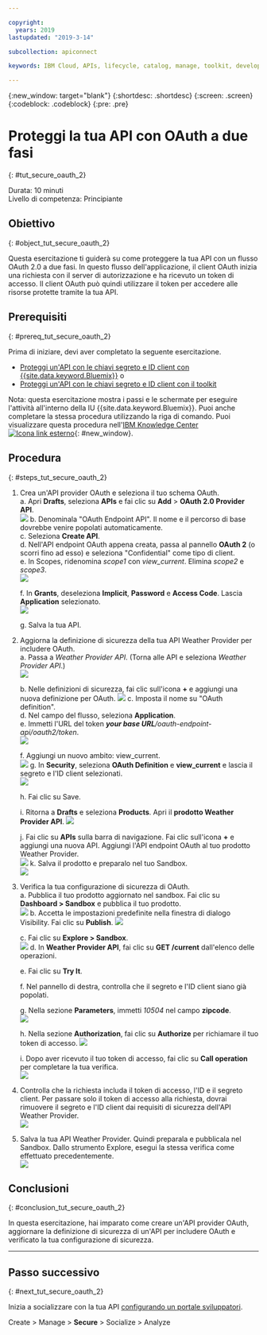 ```yaml
---

copyright:
  years: 2019
lastupdated: "2019-3-14"

subcollection: apiconnect

keywords: IBM Cloud, APIs, lifecycle, catalog, manage, toolkit, develop, dev portal, tutorial

---
```


{:new_window: target="blank"}
{:shortdesc: .shortdesc}
{:screen: .screen}
{:codeblock: .codeblock}
{:pre: .pre}

# Proteggi la tua API con OAuth a due fasi
{: #tut_secure_oauth_2}

Durata: 10 minuti  
Livello di competenza: Principiante

## Obiettivo
{: #object_tut_secure_oauth_2}

Questa esercitazione ti guiderà su come proteggere la tua API con un flusso OAuth 2.0 a due fasi. In questo flusso dell'applicazione, il client OAuth inizia una richiesta con il server di autorizzazione e ha ricevuto un token di accesso. Il client OAuth può quindi utilizzare il token per accedere alle risorse protette tramite la tua API.

## Prerequisiti
{: #prereq_tut_secure_oauth_2}

Prima di iniziare, devi aver completato la seguente esercitazione.  
- [Proteggi un'API con le chiavi segreto e ID client con {{site.data.keyword.Bluemix}}](/docs/services/apiconnect/tutorials?topic=apiconnect-tut_secure_id_secret_bm)
o
- [Proteggi un'API con le chiavi segreto e ID client con il toolkit](/docs/services/apiconnect/tutorials?topic=apiconnect-tut_secure_id_secret_tk)

Nota: questa esercitazione mostra i passi e le schermate per eseguire l'attività all'interno della IU {{site.data.keyword.Bluemix}}. Puoi anche completare la stessa procedura utilizzando la riga di comando. Puoi visualizzare questa procedura nell'[IBM Knowledge Center ![Icona link esterno](../../icons/launch-glyph.svg "Icona link esterno")](https://www.ibm.com/support/knowledgecenter/SSMNED_5.0.0/com.ibm.apic.toolkit.doc/tutorial_apionprem_security_OAuth_v506.html){: #new_window}. 

## Procedura
{: #steps_tut_secure_oauth_2}

1. Crea un'API provider OAuth e seleziona il tuo schema OAuth.  
	a. Apri **Drafts**, seleziona **APIs** e fai clic su **Add** > **OAuth 2.0 Provider API**.  
    ![](images/oauth_provider_1.png)
	b. Denominala "OAuth Endpoint API". Il nome e il percorso di base dovrebbe venire popolati automaticamente.  
	c. Seleziona **Create API**.  
	d. Nell'API endpoint OAuth appena creata, passa al pannello **OAuth 2** (o scorri fino ad esso) e seleziona "Confidential" come tipo di client.  
	e. In Scopes, ridenomina _scope1_ con _view_current_. Elimina _scope2_ e _scope3_.  
	![](images/oauth_provider_type_scope.png) 
	
	f. In **Grants**, deseleziona **Implicit**, **Password** e **Access Code**. Lascia **Application** selezionato.  
	![](images/oauth_provider_grants.png)  
	
	g. Salva la tua API.  

2. Aggiorna la definizione di sicurezza della tua API Weather Provider per includere OAuth.  
	a. Passa a _Weather Provider API_. (Torna alle API e seleziona _Weather Provider API_.)  
	![](images/oauth_weatherapi_info.png)
	
	b. Nelle definizioni di sicurezza, fai clic sull'icona **+** e aggiungi una nuova definizione per OAuth.
	![](images/oauth_add_security.png)
	c. Imposta il nome su "OAuth definition".  
	d. Nel campo del flusso, seleziona **Application**.  
	e. Immetti l'URL del token _**your base URL**/oauth-endpoint-api/oauth2/token_.  
	![](images/oauth_secdef_top.png)
	
	f. Aggiungi un nuovo ambito: view_current.  
	![](images/oauth_secdef_scopes.png)
	g. In **Security**, seleziona **OAuth Definition** e **view_current** e lascia il segreto e l'ID client selezionati.  
	![](images/oauth_security_oauth.png)
	
	h. Fai clic su Save.  
	
	i. Ritorna a **Drafts** e seleziona **Products**.  Apri il **prodotto Weather Provider API**.
	![](images/weatherapi_prod_info.png)
	
	j. Fai clic su **APIs** sulla barra di navigazione. Fai clic sull'icona **+** e aggiungi una nuova API. Aggiungi l'API endpoint OAuth al tuo prodotto Weather Provider.  
	![](images/weatherapi_prod_apis.png)
	k. Salva il prodotto e preparalo nel tuo Sandbox.  
	![](images/oauth_security_definition_3a.png)

3. Verifica la tua configurazione di sicurezza di OAuth.  
	a. Pubblica il tuo prodotto aggiornato nel sandbox. Fai clic su **Dashboard > Sandbox** e pubblica il tuo prodotto.  
	  ![](images/test_oauth_1.png)
	b. Accetta le impostazioni predefinite nella finestra di dialogo Visibility.  Fai clic su **Publish**.
	  ![](images/pub_visibility.png)
	  
	c. Fai clic su **Explore > Sandbox**.  
      ![](images/test_oauth_2.png)
	d. In **Weather Provider API**, fai clic su **GET /current** dall'elenco delle operazioni. 
	
	e. Fai clic su **Try It**. 
	
	f. Nel pannello di destra, controlla che il segreto e l'ID client siano già popolati.  
	
	g. Nella sezione **Parameters**, immetti _10504_ nel campo **zipcode**.  
	  ![](images/weather_oauth_explorer_param.png)
	
	h. Nella sezione **Authorization**, fai clic su **Authorize** per richiamare il tuo token di accesso.
	  ![](images/weather_oauth_explorer_auth.png)
	
	i. Dopo aver ricevuto il tuo token di accesso, fai clic su **Call operation** per completare la tua verifica.  
      ![](images/test_oauth_4.png)

4. Controlla che la richiesta includa il token di accesso, l'ID e il segreto client. Per passare solo il token di accesso alla richiesta, dovrai rimuovere il segreto e l'ID client dai requisiti di sicurezza dell'API Weather Provider.  
    ![](images/test_oauth_5.png)

5. Salva la tua API Weather Provider. Quindi preparala e pubblicala nel Sandbox. Dallo strumento Explore, esegui la stessa verifica come effettuato precedentemente.  
    ![](images/test_oauth_6.png)
    
## Conclusioni
{: #conclusion_tut_secure_oauth_2}

In questa esercitazione, hai imparato come creare un'API provider OAuth, aggiornare la definizione di sicurezza di un'API per includere OAuth e verificato la tua configurazione di sicurezza.

---

## Passo successivo
{: #next_tut_secure_oauth_2}

Inizia a socializzare con la tua API [configurando un portale sviluppatori](/docs/services/apiconnect/tutorials?topic=apiconnect-tut_config_dev_portal).

Create > Manage > **Secure** > Socialize > Analyze
